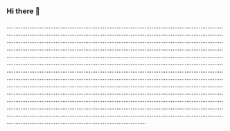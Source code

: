 ### Hi there 👋

............................................................................................................................................................................................................................................................................................................................................................................................................................................................................................................................................................................................................................................................................................................................................................................................................................................................................................................................................................................................................................................................................................................................................................................................................................................................................................................................................................................................................................................................................................................................................................................................................................................................................................................................................................